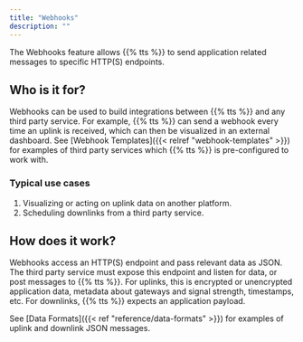 ```yaml
---
title: "Webhooks"
description: ""
---
```


The Webhooks feature allows {{% tts %}} to send application related messages to specific HTTP(S) endpoints.

<!--more-->

## Who is it for?

Webhooks can be used to build integrations between {{% tts %}} and any third party service. For example, {{% tts %}} can send a webhook every time an uplink is received, which can then be visualized in an external dashboard. See [Webhook Templates]({{< relref "webhook-templates" >}}) for examples of third party services which {{% tts %}} is pre-configured to work with.

### Typical use cases

1. Visualizing or acting on uplink data on another platform.
2. Scheduling downlinks from a third party service.

## How does it work?

Webhooks access an HTTP(S) endpoint and pass relevant data as JSON. The third party service must expose this endpoint and listen for data, or post messages to {{% tts %}}. For uplinks, this is encrypted or unencrypted application data, metadata about gateways and signal strength, timestamps, etc. For downlinks, {{% tts %}} expects an application payload.

See [Data Formats]({{< ref "reference/data-formats" >}}) for examples of uplink and downlink JSON messages. 
